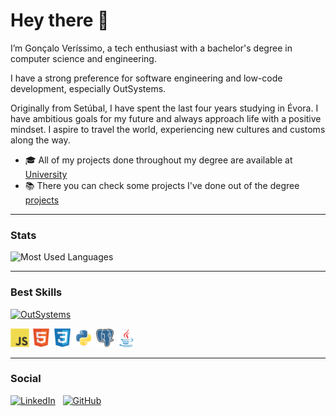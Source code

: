 # Hey there 👋

I’m Gonçalo Veríssimo, a tech enthusiast with a bachelor's degree in computer science and engineering.

I have a strong preference for software engineering and low-code development, especially OutSystems.

Originally from Setúbal, I have spent the last four years studying in Évora.
I have ambitious goals for my future and always approach life with a positive mindset. I aspire to travel the world, experiencing new cultures and customs along the way.

- 🎓 All of my projects done throughout my degree are available at [University](/University)
- 📚 There you can check some projects I've done out of the degree [projects](/projects)


---


### Stats

![Most Used Languages](https://github-readme-stats.vercel.app/api/top-langs/?username=goncalofverissimo&layout=compact&theme=omni)


---


### Best Skills

[![OutSystems](https://img.shields.io/badge/&nbsp;-blue?style=flat-square&logo=outsystems&logoColor=white)](https://www.outsystems.com/)

<img src="https://raw.githubusercontent.com/devicons/devicon/master/icons/javascript/javascript-original.svg" alt="javascript" width="30">

<img src="https://raw.githubusercontent.com/devicons/devicon/master/icons/html5/html5-original.svg" alt="html5" width="30">

<img src="https://raw.githubusercontent.com/devicons/devicon/master/icons/css3/css3-original.svg" alt="css3" width="30">

<img src="https://raw.githubusercontent.com/devicons/devicon/master/icons/python/python-original.svg" alt="python" width="30">

<img src="https://raw.githubusercontent.com/devicons/devicon/master/icons/postgresql/postgresql-original.svg" alt="postgresql" width="30">

<img src="https://raw.githubusercontent.com/devicons/devicon/master/icons/java/java-original.svg" alt="java" width="30">


---


### Social

[![LinkedIn](https://img.shields.io/badge/LinkedIn-blue?style=flat-square&logo=linkedin&logoColor=white)](https://www.linkedin.com/in/goncaloverissimopt)   
[![GitHub](https://img.shields.io/badge/GitHub-100000?style=flat-square&logo=github&logoColor=white)](https://github.com/goncalofverissimo)
